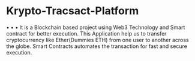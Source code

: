 # Krypto-Tracsact-Platform
 •  •  •  It is a Blockchain based project using Web3 Technology and Smart contract for better execution.  This Application help us to transfer cryptocurrency like Ether(Dummies ETH) from one user to  another across the globe.  Smart Contracts automates the transaction for fast and secure execution. 
